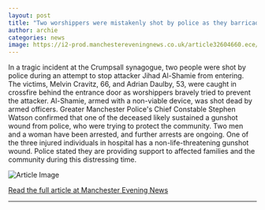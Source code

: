 ```yaml
---
layout: post
title: "Two worshippers were mistakenly shot by police as they barricaded synagogue door to stop terrorist"
author: archie
categories: news
image: https://i2-prod.manchestereveningnews.co.uk/article32604660.ece/ALTERNATES/s1200/0_Aftermath-Of-Manchester-Synagogue-Attack.jpg
---
```

In a tragic incident at the Crumpsall synagogue, two people were shot by police during an attempt to stop attacker Jihad Al-Shamie from entering. The victims, Melvin Cravitz, 66, and Adrian Daulby, 53, were caught in crossfire behind the entrance door as worshippers bravely tried to prevent the attacker. Al-Shamie, armed with a non-viable device, was shot dead by armed officers. Greater Manchester Police's Chief Constable Stephen Watson confirmed that one of the deceased likely sustained a gunshot wound from police, who were trying to protect the community. Two men and a woman have been arrested, and further arrests are ongoing. One of the three injured individuals in hospital has a non-life-threatening gunshot wound. Police stated they are providing support to affected families and the community during this distressing time.

![Article Image](https://i2-prod.manchestereveningnews.co.uk/article32604660.ece/ALTERNATES/s1200/0_Aftermath-Of-Manchester-Synagogue-Attack.jpg)

[Read the full article at Manchester Evening News](https://www.manchestereveningnews.co.uk/news/greater-manchester-news/synagogue-terrorist-shot-police-attack-32604338)

---
